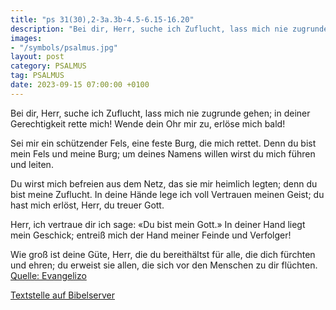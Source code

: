 ```yaml
---
title: "ps 31(30),2-3a.3b-4.5-6.15-16.20"
description: "Bei dir, Herr, suche ich Zuflucht, lass mich nie zugrunde gehen; in deiner Gerechtigkeit rette mich! Wende dein Ohr mir zu, erlöse mich bald!  Sei mir ein schützender Fels, eine feste Burg, die mich rettet. Denn du bist mein Fels und meine Burg; um deines Namens willen wirst...."
images:
- "/symbols/psalmus.jpg"
layout: post
category: PSALMUS
tag: PSALMUS
date: 2023-09-15 07:00:00 +0100
---
```

Bei dir, Herr, suche ich Zuflucht,
lass mich nie zugrunde gehen;
in deiner Gerechtigkeit rette mich!
Wende dein Ohr mir zu,
erlöse mich bald!

Sei mir ein schützender Fels,
eine feste Burg, die mich rettet.
Denn du bist mein Fels und meine Burg;
um deines Namens willen wirst du mich führen und leiten.<!--more-->

Du wirst mich befreien aus dem Netz, das sie mir heimlich legten;
denn du bist meine Zuflucht.
In deine Hände lege ich voll Vertrauen meinen Geist;
du hast mich erlöst, Herr, du treuer Gott.

Herr, ich vertraue dir
ich sage: «Du bist mein Gott.»
In deiner Hand liegt mein Geschick;
entreiß mich der Hand meiner Feinde und Verfolger!

Wie groß ist deine Güte, Herr,
die du bereithältst für alle, die dich fürchten und ehren;
du erweist sie allen,
die sich vor den Menschen zu dir flüchten.<br>
[Quelle: Evangelizo](https://evangeliumtagfuertag.org/DE/gospel)

[Textstelle auf Bibelserver](https://www.bibleserver.com/EU/ps31(30),2-3a.3b-4.5-6.15-16.20)
